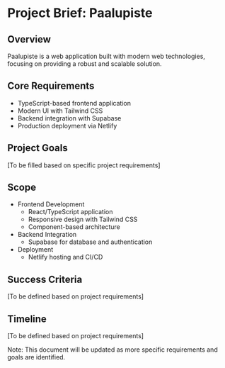 # Project Brief: Paalupiste

## Overview
Paalupiste is a web application built with modern web technologies, focusing on providing a robust and scalable solution.

## Core Requirements
- TypeScript-based frontend application
- Modern UI with Tailwind CSS
- Backend integration with Supabase
- Production deployment via Netlify

## Project Goals
[To be filled based on specific project requirements]

## Scope
- Frontend Development
  - React/TypeScript application
  - Responsive design with Tailwind CSS
  - Component-based architecture
- Backend Integration
  - Supabase for database and authentication
- Deployment
  - Netlify hosting and CI/CD

## Success Criteria
[To be defined based on project requirements]

## Timeline
[To be defined based on project requirements]

Note: This document will be updated as more specific requirements and goals are identified. 